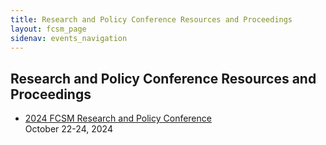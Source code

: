 ```yaml
---
title: Research and Policy Conference Resources and Proceedings
layout: fcsm_page
sidenav: events_navigation
---
```


<h2 class="page-sub-title">Research and Policy Conference Resources and Proceedings</h2>

<ul class="fcsm-research-links">
  <li>
    <p><a class="fcsm-main-links" href="{{site.baseurl}}/fcsm/events/2024-fcsm-conference">2024 FCSM Research and Policy Conference</a><br />
    October 22-24, 2024</p>
  </li>
 <!--  <li>
    <p><a class="fcsm-main-links" href="{{site.baseurl}}/events/2023-fcsm-conference/">2023 FCSM Research and Policy Conference</a><br />
    October 24-26, 2023</p>
  </li>
  <li>
    <p><a class="fcsm-main-links" href="{{site.baseurl}}/events/2022-fcsm-conference/">2022 FCSM Research and Policy Conference</a><br />
    October 25-27, 2022</p>
  </li>
  <li>
    <p><a class="fcsm-main-links" href="{{site.baseurl}}/events/2021-fcsm-conference/">2021 FCSM Research and Policy Conference</a><br />
    Novermber 2-4, 2021</p>
  </li>
  <li>
    <p><a class="fcsm-main-links" href="{{site.baseurl}}/events/2020-federal-committee-statistical-methodology-and-policy-conference/">2020 FCSM Research and Policy Conference</a><br />
    September 21, 2020</p>
  </li>
  <li>
    <p><a class="fcsm-main-links" href="{{site.baseurl}}/events/2018-research-policy-conference/">2018 FCSM Research and Policy Conference</a><br />
    December 1-3, 2018</p>
  </li>
  <li>
    <p><a class="fcsm-main-links" href="{{site.baseurl}}/events/2015-research/">2015 FCSM Research Conference</a><br />
    December 1-3, 2015</p>
  </li>
  <li>
    <p><a class="fcsm-main-links" href="{{site.baseurl}}/events/2013-research/">2013 FCSM Research Conference</a><br />
    November 4-6, 2013</p>
  </li>
  <li>
    <p><a class="fcsm-main-links" href="{{site.baseurl}}/events/2012-research/">2012 FCSM Research Conference</a><br />
    January 10-12, 2012</p>
  </li>
  <li>
    <p><a class="fcsm-main-links" href="{{site.baseurl}}/events/2009-research/">2009 FCSM Research Conference</a><br />
    November 2-4, 2009</p>
  </li>
  <li>
    <p><a class="fcsm-main-links" href="{{site.baseurl}}/events/2007-research/">2007 FCSM Research Conference</a><br />
    November 5-7, 2007</p>
  </li>
  <li>
    <p><a class="fcsm-main-links" href="{{site.baseurl}}/events/2005-research/">2005 FCSM Research Conference</a><br />
    November 14-16, 2005</p>
  </li>
  <li>
    <p><a class="fcsm-main-links" href="{{site.baseurl}}/events/2003-research/">2003 FCSM Research Conference</a><br />
    November 17-19, 2003</p>
  </li>
  <li>
    <p><a class="fcsm-main-links" href="{{site.baseurl}}/events/2001-research/">2001 FCSM Research Conference</a><br />
    November 14-16, 2001</p>
  </li>
  <li>
    <p><a class="fcsm-main-links" href="{{site.baseurl}}/events/1999-research/">1999 FCSM Research Conference</a><br />
    November 15-17, 1999</p>
  </li> -->
</ul>